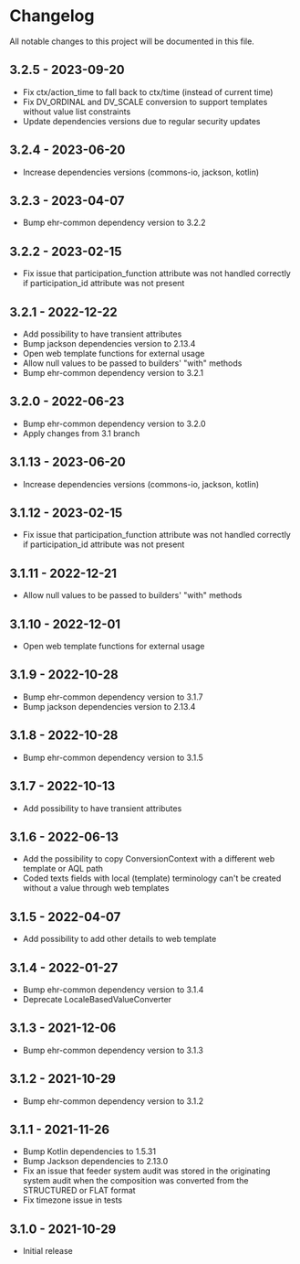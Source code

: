# Changelog

All notable changes to this project will be documented in this file.

## 3.2.5 - 2023-09-20

- Fix ctx/action_time to fall back to ctx/time (instead of current time)
- Fix DV_ORDINAL and DV_SCALE conversion to support templates without value list constraints
- Update dependencies versions due to regular security updates

## 3.2.4 - 2023-06-20

- Increase dependencies versions (commons-io, jackson, kotlin)

## 3.2.3 - 2023-04-07

- Bump ehr-common dependency version to 3.2.2

## 3.2.2 - 2023-02-15

- Fix issue that participation_function attribute was not handled correctly if participation_id attribute was not present

## 3.2.1 - 2022-12-22

- Add possibility to have transient attributes
- Bump jackson dependencies version to 2.13.4
- Open web template functions for external usage
- Allow null values to be passed to builders' "with" methods
- Bump ehr-common dependency version to 3.2.1

## 3.2.0 - 2022-06-23

- Bump ehr-common dependency version to 3.2.0
- Apply changes from 3.1 branch

## 3.1.13 - 2023-06-20

- Increase dependencies versions (commons-io, jackson, kotlin)

## 3.1.12 - 2023-02-15

- Fix issue that participation_function attribute was not handled correctly if participation_id attribute was not present

## 3.1.11 - 2022-12-21

- Allow null values to be passed to builders' "with" methods

## 3.1.10 - 2022-12-01

- Open web template functions for external usage

## 3.1.9 - 2022-10-28

- Bump ehr-common dependency version to 3.1.7
- Bump jackson dependencies version to 2.13.4

## 3.1.8 - 2022-10-28

- Bump ehr-common dependency version to 3.1.5

## 3.1.7 - 2022-10-13

- Add possibility to have transient attributes

## 3.1.6 - 2022-06-13

- Add the possibility to copy ConversionContext with a different web template or AQL path
- Coded texts fields with local (template) terminology can't be created without a value through web templates

## 3.1.5 - 2022-04-07

- Add possibility to add other details to web template

## 3.1.4 - 2022-01-27

- Bump ehr-common dependency version to 3.1.4
- Deprecate LocaleBasedValueConverter

## 3.1.3 - 2021-12-06

- Bump ehr-common dependency version to 3.1.3

## 3.1.2 - 2021-10-29

- Bump ehr-common dependency version to 3.1.2

## 3.1.1 - 2021-11-26

- Bump Kotlin dependencies to 1.5.31
- Bump Jackson dependencies to 2.13.0
- Fix an issue that feeder system audit was stored in the originating system audit when the composition was converted from the STRUCTURED or FLAT format
- Fix timezone issue in tests

## 3.1.0 - 2021-10-29

- Initial release
